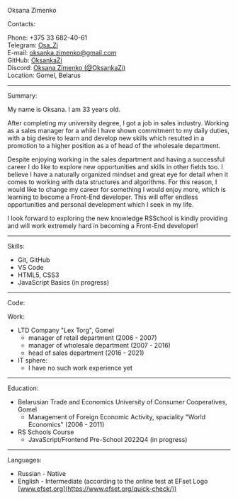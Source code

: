 Oksana Zimenko

Contacts:

Phone: +375 33 682-40-61  
Telegram: [Osa_Zi](https://tlgg.ru/Osa_Zi)  
E-mail: oksanka.zimenko@gmail.com  
GitHub: [OksankaZi](https://github.com/OksankaZi)  
Discord: [Oksana Zimenko (@OksankaZi)](https://discordapp.com/users/992731927368974427)  
Location: Gomel, Belarus

---

Summary:

My name is Oksana. I am 33 years old.

After completing my university degree, I got a job in sales industry. Working as a sales manager for a while I have shown commitment to my daily duties, with a big desire to learn and develop new skills which resulted in a promotion to a higher position as a of head of the wholesale department.

Despite enjoying working in the sales department and having a successful career I do like to explore new opportunities and skills in other fields too. I believe I have a naturally organized mindset and great eye for detail when it comes to working with data structures and algorithms. For this reason, I would like to change my career for something I would enjoy more, which is learning to become a Front-End developer. This will offer endless opportunities and personal development which I seek in my life.

I look forward to exploring the new knowledge RSSchool is kindly providing and will work extremely hard in becoming a Front-End developer!

---

Skills:

- Git, GitHub
- VS Code
- HTML5, CSS3
- JavaScript Basics (in progress)

---

Code:

Work:

- LTD Company "Lex Torg", Gomel
  - manager of retail department (2006 - 2007)
  - manager of wholesale department (2007 - 2016)
  - head of sales department (2016 - 2021)
- IT sphere:
  - I have no such work experience yet

---

Education:

- Belarusian Trade and Economics University of Consumer Cooperatives, Gomel
  - Management of Foreign Economic Activity, spaciality "World Economics" (2006 - 2011)
- RS Schools Course
  - JavaScript/Frontend Pre-School 2022Q4 (in progress)

---

Languages:

- Russian - Native
- English - Intermediate (according to the online test at EFset Logo [www.efset.org](https://www.efset.org/quick-check/))

